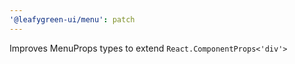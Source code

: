 ```yaml
---
'@leafygreen-ui/menu': patch
---
```


Improves MenuProps types to extend `React.ComponentProps<'div'>`
